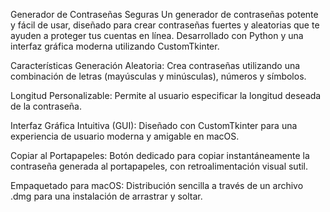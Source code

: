 Generador de Contraseñas Seguras
Un generador de contraseñas potente y fácil de usar, diseñado para crear contraseñas fuertes y aleatorias que te ayuden a proteger tus cuentas en línea. Desarrollado con Python y una interfaz gráfica moderna utilizando CustomTkinter.

Características
Generación Aleatoria: Crea contraseñas utilizando una combinación de letras (mayúsculas y minúsculas), números y símbolos.

Longitud Personalizable: Permite al usuario especificar la longitud deseada de la contraseña.

Interfaz Gráfica Intuitiva (GUI): Diseñado con CustomTkinter para una experiencia de usuario moderna y amigable en macOS.

Copiar al Portapapeles: Botón dedicado para copiar instantáneamente la contraseña generada al portapapeles, con retroalimentación visual sutil.

Empaquetado para macOS: Distribución sencilla a través de un archivo .dmg para una instalación de arrastrar y soltar.

